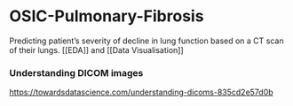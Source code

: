 # OSIC-Pulmonary-Fibrosis
Predicting patient’s severity of decline in lung function based on a CT scan of their lungs. [[EDA]] and [[Data Visualisation]]

### Understanding DICOM images
https://towardsdatascience.com/understanding-dicoms-835cd2e57d0b 

